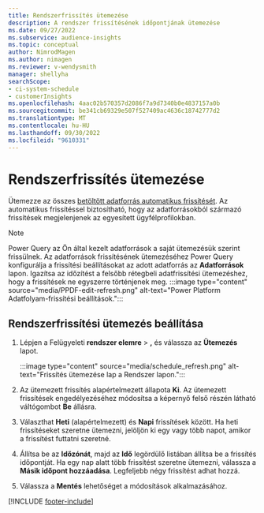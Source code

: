 ```yaml
---
title: Rendszerfrissítés ütemezése
description: A rendszer frissítésének időpontjának ütemezése
ms.date: 09/27/2022
ms.subservice: audience-insights
ms.topic: conceptual
author: NimrodMagen
ms.author: nimagen
ms.reviewer: v-wendysmith
manager: shellyha
searchScope:
- ci-system-schedule
- customerInsights
ms.openlocfilehash: 4aac02b570357d2086f7a9d7340b0e4837157a0b
ms.sourcegitcommit: be341cb69329e507f527409ac4636c18742777d2
ms.translationtype: MT
ms.contentlocale: hu-HU
ms.lasthandoff: 09/30/2022
ms.locfileid: "9610331"
---
```

# <a name="schedule-system-refresh"></a>Rendszerfrissítés ütemezése

Ütemezze az összes [betöltött adatforrás automatikus frissítését](data-sources.md). Az automatikus frissítéssel biztosítható, hogy az adatforrásokból származó frissítések megjelenjenek az egyesített ügyfélprofilokban.

> [!NOTE]
> Power Query az Ön által kezelt adatforrások a saját ütemezésük szerint frissülnek. Az adatforrások frissítésének ütemezéséhez Power Query konfigurálja a frissítési beállításokat az adott adatforrás az **Adatforrások** lapon. Igazítsa az időzítést a felsőbb rétegbeli adatfrissítési ütemezéshez, hogy a frissítések ne egyszerre történjenek meg.
> :::image type="content" source="media/PPDF-edit-refresh.png" alt-text="Power Platform Adatfolyam-frissítési beállítások.":::

## <a name="set-system-refresh-schedule"></a>Rendszerfrissítési ütemezés beállítása

1. Lépjen a Felügyeleti **rendszer elemre** > **,** és válassza az **Ütemezés** lapot.

   :::image type="content" source="media/schedule_refresh.png" alt-text="Frissítés ütemezése lap a Rendszer lapon.":::

1. Az ütemezett frissítés alapértelmezett állapota **Ki**. Az ütemezett frissítések engedélyezéséhez módosítsa a képernyő felső részén látható váltógombot **Be** állásra.

1. Választhat **Heti** (alapértelmezett) és **Napi** frissítések között. Ha heti frissítéseket szeretne ütemezni, jelöljön ki egy vagy több napot, amikor a frissítést futtatni szeretné.

1. Állítsa be az **Időzónát**, majd az **Idő** legördülő listában állítsa be a frissítés időpontját. Ha egy nap alatt több frissítést szeretne ütemezni, válassza a **Másik időpont hozzáadása**. Legfeljebb négy frissítést adhat hozzá.

1. Válassza a **Mentés** lehetőséget a módosítások alkalmazásához.

[!INCLUDE [footer-include](includes/footer-banner.md)]
